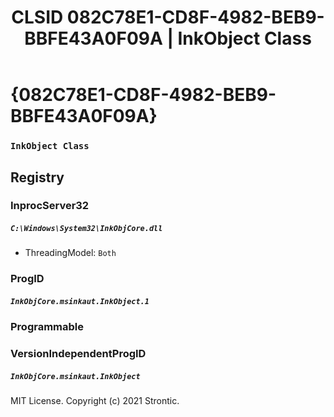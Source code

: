﻿---
title: "CLSID 082C78E1-CD8F-4982-BEB9-BBFE43A0F09A | InkObject Class"
excerpt: What is COM-Object CLSID 082C78E1-CD8F-4982-BEB9-BBFE43A0F09A?
---

# {082C78E1-CD8F-4982-BEB9-BBFE43A0F09A}

### `InkObject Class`

## Registry


### InprocServer32

##### `C:\Windows\System32\InkObjCore.dll`
* ThreadingModel: `Both`

### ProgID

##### `InkObjCore.msinkaut.InkObject.1`

### Programmable


### VersionIndependentProgID

##### `InkObjCore.msinkaut.InkObject`

MIT License. Copyright (c) 2021 Strontic.



